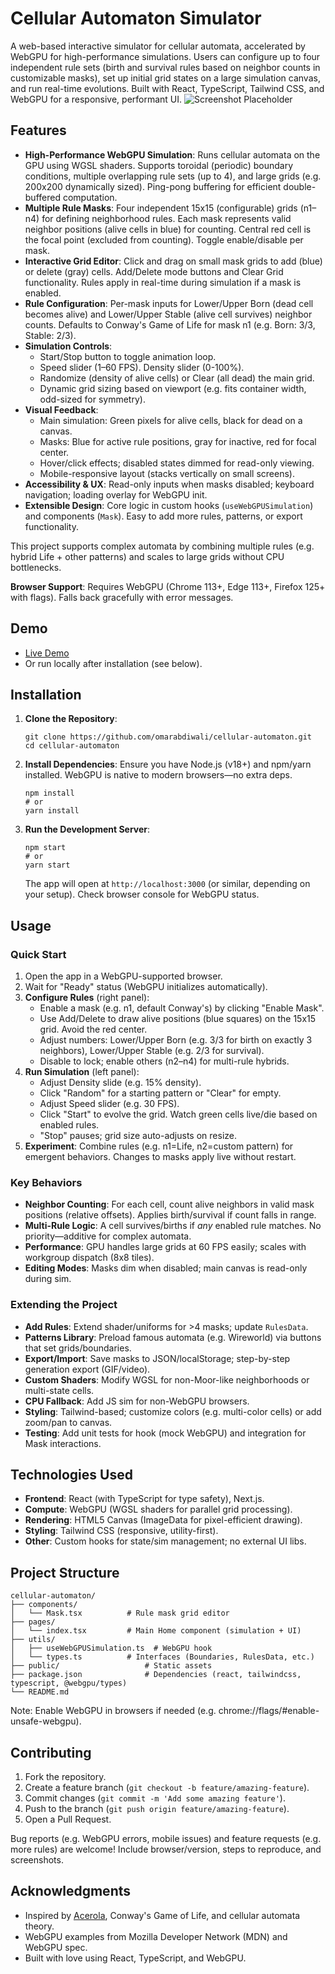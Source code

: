 # Cellular Automaton Simulator

A web-based interactive simulator for cellular automata, accelerated by WebGPU for high-performance simulations. Users can configure up to four independent rule sets (birth and survival rules based on neighbor counts in customizable masks), set up initial grid states on a large simulation canvas, and run real-time evolutions. Built with React, TypeScript, Tailwind CSS, and WebGPU for a responsive, performant UI.
![Screenshot Placeholder](https://i.imgur.com/cuvOw6A.png)  

## Features

- **High-Performance WebGPU Simulation**: Runs cellular automata on the GPU using WGSL shaders. Supports toroidal (periodic) boundary conditions, multiple overlapping rule sets (up to 4), and large grids (e.g. 200x200 dynamically sized). Ping-pong buffering for efficient double-buffered computation.
- **Multiple Rule Masks**: Four independent 15x15 (configurable) grids (n1–n4) for defining neighborhood rules. Each mask represents valid neighbor positions (alive cells in blue) for counting. Central red cell is the focal point (excluded from counting). Toggle enable/disable per mask.
- **Interactive Grid Editor**: Click and drag on small mask grids to add (blue) or delete (gray) cells. Add/Delete mode buttons and Clear Grid functionality. Rules apply in real-time during simulation if a mask is enabled.
- **Rule Configuration**: Per-mask inputs for Lower/Upper Born (dead cell becomes alive) and Lower/Upper Stable (alive cell survives) neighbor counts. Defaults to Conway's Game of Life for mask n1 (e.g. Born: 3/3, Stable: 2/3).
- **Simulation Controls**:
  - Start/Stop button to toggle animation loop.
  - Speed slider (1–60 FPS). Density slider (0-100%).
  - Randomize (density of alive cells) or Clear (all dead) the main grid.
  - Dynamic grid sizing based on viewport (e.g. fits container width, odd-sized for symmetry).
- **Visual Feedback**:
  - Main simulation: Green pixels for alive cells, black for dead on a canvas.
  - Masks: Blue for active rule positions, gray for inactive, red for focal center.
  - Hover/click effects; disabled states dimmed for read-only viewing.
  - Mobile-responsive layout (stacks vertically on small screens).
- **Accessibility & UX**: Read-only inputs when masks disabled; keyboard navigation; loading overlay for WebGPU init.
- **Extensible Design**: Core logic in custom hooks (`useWebGPUSimulation`) and components (`Mask`). Easy to add more rules, patterns, or export functionality.

This project supports complex automata by combining multiple rules (e.g. hybrid Life + other patterns) and scales to large grids without CPU bottlenecks.

**Browser Support**: Requires WebGPU (Chrome 113+, Edge 113+, Firefox 125+ with flags). Falls back gracefully with error messages.

## Demo

- [Live Demo](https://cellularautomaton.vercel.app)
- Or run locally after installation (see below).

## Installation

1. **Clone the Repository**:
   ```
   git clone https://github.com/omarabdiwali/cellular-automaton.git
   cd cellular-automaton
   ```

2. **Install Dependencies**:
   Ensure you have Node.js (v18+) and npm/yarn installed. WebGPU is native to modern browsers—no extra deps.
   ```
   npm install
   # or
   yarn install
   ```

3. **Run the Development Server**:
   ```
   npm start
   # or
   yarn start
   ```
   The app will open at `http://localhost:3000` (or similar, depending on your setup). Check browser console for WebGPU status.

## Usage

### Quick Start
1. Open the app in a WebGPU-supported browser.
2. Wait for "Ready" status (WebGPU initializes automatically).
3. **Configure Rules** (right panel):
   - Enable a mask (e.g. n1, default Conway's) by clicking "Enable Mask".
   - Use Add/Delete to draw alive positions (blue squares) on the 15x15 grid. Avoid the red center.
   - Adjust numbers: Lower/Upper Born (e.g. 3/3 for birth on exactly 3 neighbors), Lower/Upper Stable (e.g. 2/3 for survival).
   - Disable to lock; enable others (n2–n4) for multi-rule hybrids.
4. **Run Simulation** (left panel):
   - Adjust Density slide (e.g. 15% density).
   - Click "Random" for a starting pattern or "Clear" for empty.
   - Adjust Speed slider (e.g. 30 FPS).
   - Click "Start" to evolve the grid. Watch green cells live/die based on enabled rules.
   - "Stop" pauses; grid size auto-adjusts on resize.
5. **Experiment**: Combine rules (e.g. n1=Life, n2=custom pattern) for emergent behaviors. Changes to masks apply live without restart.

### Key Behaviors
- **Neighbor Counting**: For each cell, count alive neighbors in valid mask positions (relative offsets). Applies birth/survival if count falls in range.
- **Multi-Rule Logic**: A cell survives/births if *any* enabled rule matches. No priority—additive for complex automata.
- **Performance**: GPU handles large grids at 60 FPS easily; scales with workgroup dispatch (8x8 tiles).
- **Editing Modes**: Masks dim when disabled; main canvas is read-only during sim.

### Extending the Project
- **Add Rules**: Extend shader/uniforms for >4 masks; update `RulesData`.
- **Patterns Library**: Preload famous automata (e.g. Wireworld) via buttons that set grids/boundaries.
- **Export/Import**: Save masks to JSON/localStorage; step-by-step generation export (GIF/video).
- **Custom Shaders**: Modify WGSL for non-Moor-like neighborhoods or multi-state cells.
- **CPU Fallback**: Add JS sim for non-WebGPU browsers.
- **Styling**: Tailwind-based; customize colors (e.g. multi-color cells) or add zoom/pan to canvas.
- **Testing**: Add unit tests for hook (mock WebGPU) and integration for Mask interactions.

## Technologies Used

- **Frontend**: React (with TypeScript for type safety), Next.js.
- **Compute**: WebGPU (WGSL shaders for parallel grid processing).
- **Rendering**: HTML5 Canvas (ImageData for pixel-efficient drawing).
- **Styling**: Tailwind CSS (responsive, utility-first).
- **Other**: Custom hooks for state/sim management; no external UI libs.

## Project Structure

```
cellular-automaton/
├── components/
│   └── Mask.tsx          # Rule mask grid editor
├── pages/
│   └── index.tsx         # Main Home component (simulation + UI)
├── utils/
│   ├── useWebGPUSimulation.ts  # WebGPU hook
│   └── types.ts          # Interfaces (Boundaries, RulesData, etc.)
├── public/                   # Static assets
├── package.json              # Dependencies (react, tailwindcss, typescript, @webgpu/types)
└── README.md
```

Note: Enable WebGPU in browsers if needed (e.g. chrome://flags/#enable-unsafe-webgpu).

## Contributing

1. Fork the repository.
2. Create a feature branch (`git checkout -b feature/amazing-feature`).
3. Commit changes (`git commit -m 'Add some amazing feature'`).
4. Push to the branch (`git push origin feature/amazing-feature`).
5. Open a Pull Request.

Bug reports (e.g. WebGPU errors, mobile issues) and feature requests (e.g. more rules) are welcome! Include browser/version, steps to reproduce, and screenshots.

## Acknowledgments

- Inspired by [Acerola](https://www.youtube.com/watch?v=I1JBiZrZ_XM), Conway's Game of Life, and cellular automata theory.
- WebGPU examples from Mozilla Developer Network (MDN) and WebGPU spec.
- Built with love using React, TypeScript, and WebGPU.
